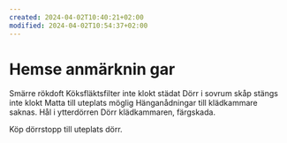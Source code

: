 ```yaml
---
created: 2024-04-02T10:40:21+02:00
modified: 2024-04-02T10:54:37+02:00
---
```


# Hemse anmärknin gar

Smärre rökdoft 
Köksfläktsfilter inte klokt städat
Dörr i sovrum skåp stängs inte klokt
Matta till uteplats möglig
Hänganådningar till klädkammare saknas.
Hål i ytterdörren
Dörr klädkammaren, färgskada.

Köp dörrstopp till uteplats dörr.
